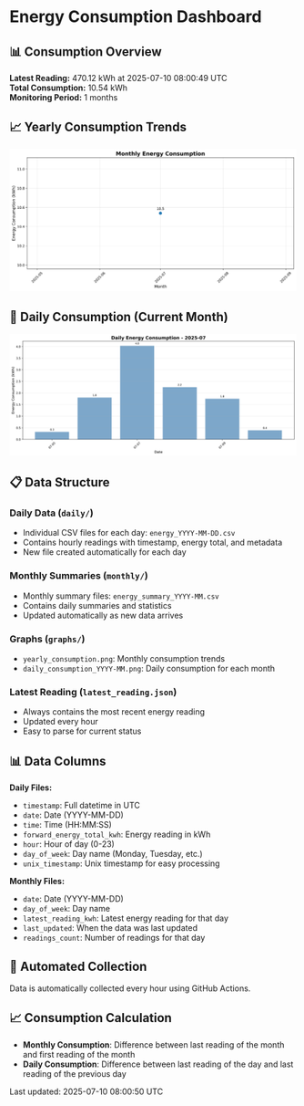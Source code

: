 # Energy Consumption Dashboard

## 📊 Consumption Overview

**Latest Reading:** 470.12 kWh at 2025-07-10 08:00:49 UTC  
**Total Consumption:** 10.54 kWh  
**Monitoring Period:** 1 months  

## 📈 Yearly Consumption Trends

![Yearly Consumption](graphs/yearly_consumption.png)

## 📅 Daily Consumption (Current Month)

![Daily Consumption](graphs/daily_consumption_2025-07.png)

## 📋 Data Structure

### Daily Data (`daily/`)
- Individual CSV files for each day: `energy_YYYY-MM-DD.csv`
- Contains hourly readings with timestamp, energy total, and metadata
- New file created automatically for each day

### Monthly Summaries (`monthly/`)
- Monthly summary files: `energy_summary_YYYY-MM.csv`
- Contains daily summaries and statistics
- Updated automatically as new data arrives

### Graphs (`graphs/`)
- `yearly_consumption.png`: Monthly consumption trends
- `daily_consumption_YYYY-MM.png`: Daily consumption for each month

### Latest Reading (`latest_reading.json`)
- Always contains the most recent energy reading
- Updated every hour
- Easy to parse for current status

## 📊 Data Columns

**Daily Files:**
- `timestamp`: Full datetime in UTC
- `date`: Date (YYYY-MM-DD)
- `time`: Time (HH:MM:SS)
- `forward_energy_total_kwh`: Energy reading in kWh
- `hour`: Hour of day (0-23)
- `day_of_week`: Day name (Monday, Tuesday, etc.)
- `unix_timestamp`: Unix timestamp for easy processing

**Monthly Files:**
- `date`: Date (YYYY-MM-DD)
- `day_of_week`: Day name
- `latest_reading_kwh`: Latest energy reading for that day
- `last_updated`: When the data was last updated
- `readings_count`: Number of readings for that day

## 🔄 Automated Collection

Data is automatically collected every hour using GitHub Actions.

## 📈 Consumption Calculation

- **Monthly Consumption**: Difference between last reading of the month and first reading of the month
- **Daily Consumption**: Difference between last reading of the day and last reading of the previous day

Last updated: 2025-07-10 08:00:50 UTC
